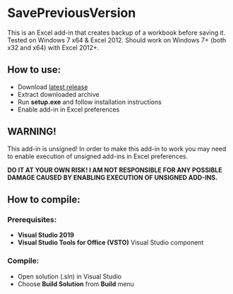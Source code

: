 # SavePreviousVersion
This is an Excel add-in that creates backup of a workbook before saving it.
Tested on Windows 7 x64 & Excel 2012.
Should work on Windows 7+ (both x32 and x64) with Excel 2012+.

## How to use:
- Download [latest release](https://github.com/kestiq/SavePreviousVersion/releases/download/1.0.0.5/SavePreviousVersion_1.0.0.5.zip)
- Extract downloaded archive
- Run **setup.exe** and follow installation instructions
- Enable add-in in Excel preferences

## WARNING!
This add-in is unsigned! In order to make this add-in to work you may need to enable execution of unsigned add-ins in Excel preferences.

**DO IT AT YOUR OWN RISK! I AM NOT RESPONSIBLE FOR ANY POSSIBLE DAMAGE CAUSED BY ENABLING EXECUTION OF UNSIGNED ADD-INS.**

## How to compile:
### Prerequisites:
- **Visual Studio 2019**
- **Visual Studio Tools for Office (VSTO)** Visual Studio component
### Compile:
- Open solution (.sln) in Visual Studio
- Choose **Build Solution** from **Build** menu
